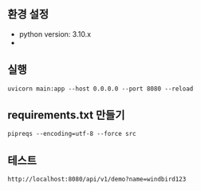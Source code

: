 ## 환경 설정
* python version: 3.10.x
* 


## 실행

```shell
uvicorn main:app --host 0.0.0.0 --port 8080 --reload
```

## requirements.txt 만들기
```shell
pipreqs --encoding=utf-8 --force src 
```

## 테스트  
```shell
http://localhost:8080/api/v1/demo?name=windbird123
```
